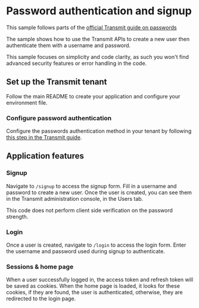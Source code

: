 # Password authentication and signup

This sample follows parts of the [official Transmit guide on passwords](https://developer.transmitsecurity.com/guides/user/auth_passwords/)

The sample shows how to use the Transmit APIs to create a new user then authenticate them with a username and password.

This sample focuses on simplicity and code clarity, as such you won't find advanced security features or error handling in the code.

## Set up the Transmit tenant

Follow the main README to create your application and configure your environment file.

### Configure password authentication
Configure the passwords authentication method in your tenant by following [this step in the Transmit guide](https://developer.transmitsecurity.com/guides/user/auth_passwords/#step-3-configure-auth-method).

## Application features

### Signup

Navigate to `/signup` to access the signup form.
Fill in a username and password to create a new user.
Once the user is created, you can see them in the Transmit administration console, in the Users tab.

This code does not perform client side verification on the password strength.

### Login

Once a user is created, navigate to `/login` to access the login form.
Enter the username and password used during signup to authenticate.

### Sessions & home page

When a user successfully logged in, the access token and refresh token will be saved as cookies.
When the home page is loaded, it looks for these cookies, if they are found, the user is authenticated, otherwise, they are redirected to the login page.








